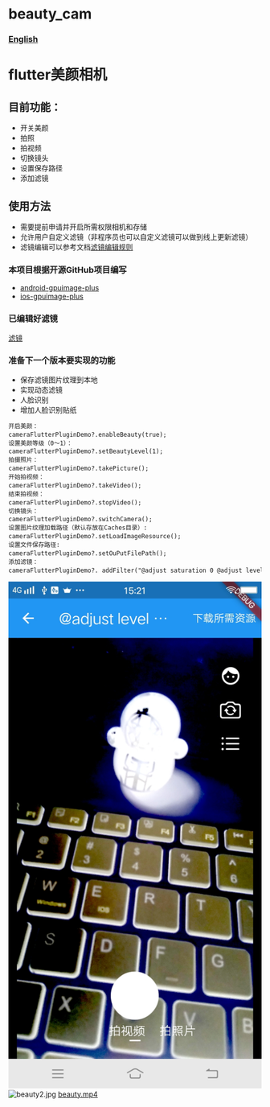 # beauty_cam
### [English](./README.md)
# flutter美颜相机
## 目前功能：
* 开关美颜
* 拍照
* 拍视频
* 切换镜头
* 设置保存路径
* 添加滤镜
## 使用方法
*  需要提前申请并开启所需权限相机和存储
* 允许用户自定义滤镜（非程序员也可以自定义滤镜可以做到线上更新滤镜）
* 滤镜编辑可以参考文档[滤镜编辑规则](https://github.com/wysaid/android-gpuimage-plus/wiki/Parsing-String-Rule-(ZH))
### 本项目根据开源GitHub项目编写
*  [android-gpuimage-plus](https://github.com/wysaid/android-gpuimage-plus)
*  [ios-gpuimage-plus](https://github.com/wysaid/ios-gpuimage-plus)

### 已编辑好滤镜
[滤镜](./FILTER.md)
### 准备下一个版本要实现的功能
* 保存滤镜图片纹理到本地
* 实现动态滤镜
* 人脸识别 
* 增加人脸识别贴纸

```markdown
开启美颜：
cameraFlutterPluginDemo?.enableBeauty(true);
设置美颜等级（0～1）：
cameraFlutterPluginDemo?.setBeautyLevel(1);
拍摄照片：
cameraFlutterPluginDemo?.takePicture();
开始拍视频：
cameraFlutterPluginDemo?.takeVideo();
结束拍视频：
cameraFlutterPluginDemo?.stopVideo();
切换镜头：
cameraFlutterPluginDemo?.switchCamera();
设置图片纹理加载路径（默认存放在Caches目录）:
cameraFlutterPluginDemo?.setLoadImageResource();
设置文件保存路径:
cameraFlutterPluginDemo?.setOuPutFilePath();
添加滤镜：
cameraFlutterPluginDemo?. addFilter("@adjust saturation 0 @adjust level 0 0.83921 0.8772");
```
![beauty1.jpg](Doc%2Fbeauty1.jpg)
![beauty2.jpg](Doc%2Fbeauty2.jpg)
[beauty.mp4](Doc%2Fbeauty.mp4)